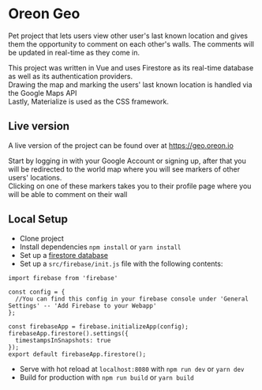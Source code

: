 # Oreon Geo

Pet project that lets users view other user's last known location and gives them the opportunity to comment on each other's walls.
The comments will be updated in real-time as they come in.

This project was written in Vue and uses Firestore as its real-time database as well as its authentication providers.   
Drawing the map and marking the users' last known location is handled via the Google Maps API  
Lastly, Materialize is used as the CSS framework.

## Live version

A live version of the project can be found over at https://geo.oreon.io

Start by logging in with your Google Account or signing up, after that you will be redirected to the world map where you will see markers of other users' locations.  
Clicking on one of these markers takes you to their profile page where you will be able to comment on their wall

## Local Setup

- Clone project
- Install dependencies `npm install` or `yarn install`
- Set up a [firestore database](https://firebase.google.com/docs/firestore/quickstart)
- Set up a `src/firebase/init.js` file with the following contents:
```
import firebase from 'firebase'

const config = {
  //You can find this config in your firebase console under 'General Settings' -- 'Add Firebase to your Webapp'
};

const firebaseApp = firebase.initializeApp(config);
firebaseApp.firestore().settings({
  timestampsInSnapshots: true
});
export default firebaseApp.firestore();
```
- Serve with hot reload at `localhost:8080` with `npm run dev` or `yarn dev`
- Build for production with `npm run build` or `yarn build`


